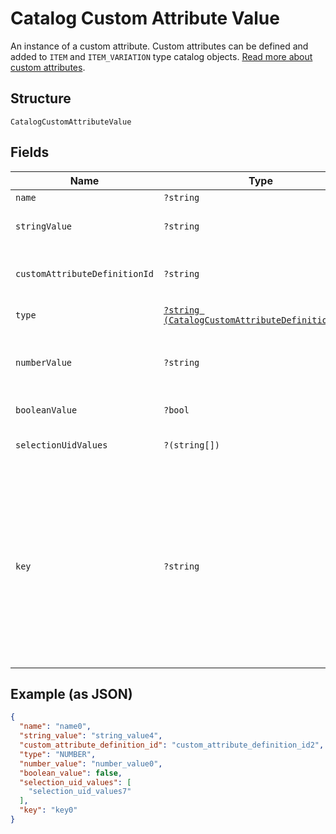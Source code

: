 
# Catalog Custom Attribute Value

An instance of a custom attribute. Custom attributes can be defined and
added to `ITEM` and `ITEM_VARIATION` type catalog objects.
[Read more about custom attributes](https://developer.squareup.com/docs/catalog-api/add-custom-attributes).

## Structure

`CatalogCustomAttributeValue`

## Fields

| Name | Type | Tags | Description | Getter | Setter |
|  --- | --- | --- | --- | --- | --- |
| `name` | `?string` | Optional | The name of the custom attribute. | getName(): ?string | setName(?string name): void |
| `stringValue` | `?string` | Optional | The string value of the custom attribute.  Populated if `type` = `STRING`. | getStringValue(): ?string | setStringValue(?string stringValue): void |
| `customAttributeDefinitionId` | `?string` | Optional | The id of the [CatalogCustomAttributeDefinition](entity:CatalogCustomAttributeDefinition) this value belongs to. | getCustomAttributeDefinitionId(): ?string | setCustomAttributeDefinitionId(?string customAttributeDefinitionId): void |
| `type` | [`?string (CatalogCustomAttributeDefinitionType)`](../../doc/models/catalog-custom-attribute-definition-type.md) | Optional | Defines the possible types for a custom attribute. | getType(): ?string | setType(?string type): void |
| `numberValue` | `?string` | Optional | Populated if `type` = `NUMBER`. Contains a string<br>representation of a decimal number, using a `.` as the decimal separator. | getNumberValue(): ?string | setNumberValue(?string numberValue): void |
| `booleanValue` | `?bool` | Optional | A `true` or `false` value. Populated if `type` = `BOOLEAN`. | getBooleanValue(): ?bool | setBooleanValue(?bool booleanValue): void |
| `selectionUidValues` | `?(string[])` | Optional | One or more choices from `allowed_selections`. Populated if `type` = `SELECTION`. | getSelectionUidValues(): ?array | setSelectionUidValues(?array selectionUidValues): void |
| `key` | `?string` | Optional | If the associated `CatalogCustomAttributeDefinition` object is defined by another application, this key is prefixed by the defining application ID.<br>For example, if the CatalogCustomAttributeDefinition has a key attribute of "cocoa_brand" and the defining application ID is "abcd1234", this key is "abcd1234:cocoa_brand"<br>when the application making the request is different from the application defining the custom attribute definition. Otherwise, the key is simply "cocoa_brand". | getKey(): ?string | setKey(?string key): void |

## Example (as JSON)

```json
{
  "name": "name0",
  "string_value": "string_value4",
  "custom_attribute_definition_id": "custom_attribute_definition_id2",
  "type": "NUMBER",
  "number_value": "number_value0",
  "boolean_value": false,
  "selection_uid_values": [
    "selection_uid_values7"
  ],
  "key": "key0"
}
```


